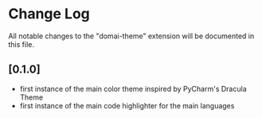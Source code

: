 # Change Log

All notable changes to the "domai-theme" extension will be documented in this file.

<!-- Check [Keep a Changelog](http://keepachangelog.com/) for recommendations on how to structure this file. -->

## [0.1.0]

- first instance of the main color theme inspired by PyCharm's Dracula Theme
- first instance of the main code highlighter for the main languages

